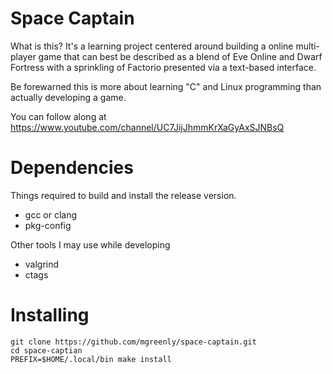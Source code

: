 Space Captain
=============

What is this?  It's a learning project centered around building a online multi-player game that can best be described
as a blend of Eve Online and Dwarf Fortress with a sprinkling of Factorio presented via a text-based interface.

Be forewarned this is more about learning "C" and Linux programming than actually developing a game.

You can follow along at https://www.youtube.com/channel/UC7JijJhmmKrXaGyAxSJNBsQ


Dependencies
============

Things required to build and install the release version.
  * gcc or clang
  * pkg-config

Other tools I may use while developing
  * valgrind
  * ctags

Installing
==========

```
git clone https://github.com/mgreenly/space-captain.git
cd space-captian
PREFIX=$HOME/.local/bin make install
```
